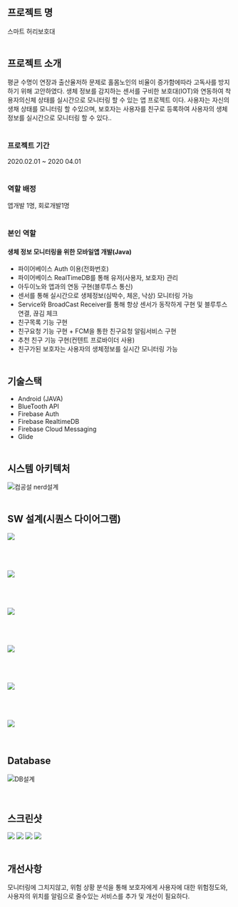 ## 프로젝트 명

스마트 허리보호대<br><br>

## 프로젝트 소개
평균 수명이 연장과 출산율저하 문제로 홀몸노인의 비율이 증가함에따라 고독사를 방지 하기 위해 고안하였다.
생체 정보를 감지하는 센서를 구비한 보호대(IOT)와 연동하여 착용자의신체 상태를 실시간으로 모니터링 할 수 있는 앱 프로젝트 이다.
사용자는 자신의 생채 상태를 모니터링 할 수있으며, 보호자는 사용자를 친구로 등록하여 사용자의 생체정보를 실시간으로 모니터링 할 수 있다..<br><br>

### 프로젝트 기간
2020.02.01 ~ 2020 04.01<br><br>

### 역할 배정
앱개발 1명, 회로개발1명<br><br>

### 본인 역할

#### 생체 정보 모니터링을 위한 모바일앱 개발(Java)
* 파이어베이스 Auth 이용(전화번호)
* 파이어베이스 RealTimeDB를 통해 유저(사용자, 보호자) 관리
* 아두이노와 앱과의 연동 구현(블루투스 통신)
* 센서를 통해 실시간으로 생체정보(심박수, 체온, 낙상) 모니터링 가능
* Service와 BroadCast Receiver를 통해 항상 센서가 동작하게 구현 및 블루투스 연결, 끊김 체크
* 친구목록 기능 구현
* 친구요청 기능 구현 + FCM을 통한 친구요청 알림서비스 구현
* 추천 친구 기능 구현(컨텐트 프로바이더 사용)
* 친구가된 보호자는 사용자의 생체정보를 실시간 모니터링 가능<br><br>




## 기술스택
* Android (JAVA)
* BlueTooth API
* Firebase Auth
* Firebase RealtimeDB
* Firebase Cloud Messaging
* Glide
<br><br>

## 시스템 아키텍처
![컴공설 nerd설계](https://user-images.githubusercontent.com/48284360/98101591-c9f3d680-1ed5-11eb-90ec-a6b98c9763d0.png)<br><br>


## SW 설계(시퀀스 다이어그램)
<div>
  <img  src="https://user-images.githubusercontent.com/48284360/117598450-cee65b00-b182-11eb-8226-8e89efca5c48.png"> <br><br><br><br><br>
<img src="https://user-images.githubusercontent.com/48284360/117598458-d1e14b80-b182-11eb-9fd6-523c2d9423e8.png"> <br><br><br><br><br>
<img  src="https://user-images.githubusercontent.com/48284360/117598461-d279e200-b182-11eb-85b6-fbb8f5d4fa4b.png"> <br><br><br><br><br>
<img  src="https://user-images.githubusercontent.com/48284360/117598464-d3ab0f00-b182-11eb-9dad-a8a1d8695714.png"> <br><br><br><br><br>
<img  src="https://user-images.githubusercontent.com/48284360/117598469-d443a580-b182-11eb-8b53-6892554430f3.png"> <br><br><br><br><br>
<img  src="https://user-images.githubusercontent.com/48284360/117598472-d4dc3c00-b182-11eb-967c-87f4d7e1d9fe.png"> <br><br><br>
</div>

## Database
![DB설계](https://user-images.githubusercontent.com/48284360/117599003-e540e680-b183-11eb-939d-5109f650910e.png)
<br><br><br>

## 스크린샷
<div>
  <img  src="https://user-images.githubusercontent.com/48284360/111037574-05944380-8468-11eb-9702-06b5067b1efb.png">
<img src="https://user-images.githubusercontent.com/48284360/111037568-0331e980-8468-11eb-9493-f58350438489.png"> 
<img  src="https://user-images.githubusercontent.com/48284360/111037695-a1be4a80-8468-11eb-95b6-9ea1fc9cbc56.png">
<img  src="https://user-images.githubusercontent.com/48284360/111037572-05944380-8468-11eb-8912-6f0bc5dfaee8.png"> <br><br>
</div>


## 개선사항
모니터링에 그치지않고, 위험 상황 분석을 통해 보호자에게 사용자에 대한 위험정도와, 사용자의 위치를 알림으로 줄수있는 서비스를 추가 및 개선이 필요하다.


